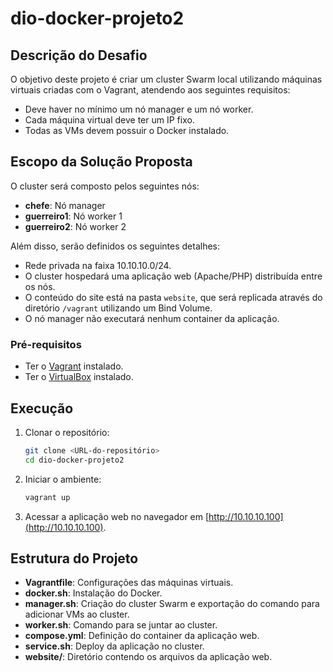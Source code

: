 # dio-docker-projeto2

## Descrição do Desafio

O objetivo deste projeto é criar um cluster Swarm local utilizando máquinas virtuais criadas com o Vagrant, atendendo aos seguintes requisitos:

- Deve haver no mínimo um nó manager e um nó worker.
- Cada máquina virtual deve ter um IP fixo.
- Todas as VMs devem possuir o Docker instalado.

## Escopo da Solução Proposta

O cluster será composto pelos seguintes nós:

- **chefe**: Nó manager
- **guerreiro1**: Nó worker 1
- **guerreiro2**: Nó worker 2

Além disso, serão definidos os seguintes detalhes:

- Rede privada na faixa 10.10.10.0/24.
- O cluster hospedará uma aplicação web (Apache/PHP) distribuída entre os nós.
- O conteúdo do site está na pasta `website`, que será replicada através do diretório `/vagrant` utilizando um Bind Volume.
- O nó manager não executará nenhum container da aplicação.

### Pré-requisitos

- Ter o [Vagrant](https://www.vagrantup.com/downloads) instalado.
- Ter o [VirtualBox](https://www.virtualbox.org/wiki/Downloads) instalado.

## Execução

1. Clonar o repositório:
    ```sh
    git clone <URL-do-repositório>
    cd dio-docker-projeto2
    ```
2. Iniciar o ambiente:
    ```sh
    vagrant up
    ```
3. Acessar a aplicação web no navegador em [http://10.10.10.100](http://10.10.10.100).

## Estrutura do Projeto

- **Vagrantfile**: Configurações das máquinas virtuais.
- **docker.sh**: Instalação do Docker.
- **manager.sh**: Criação do cluster Swarm e exportação do comando para adicionar VMs ao cluster.
- **worker.sh**: Comando para se juntar ao cluster.
- **compose.yml**: Definição do container da aplicação web.
- **service.sh**: Deploy da aplicação no cluster.
- **website/**: Diretório contendo os arquivos da aplicação web.
